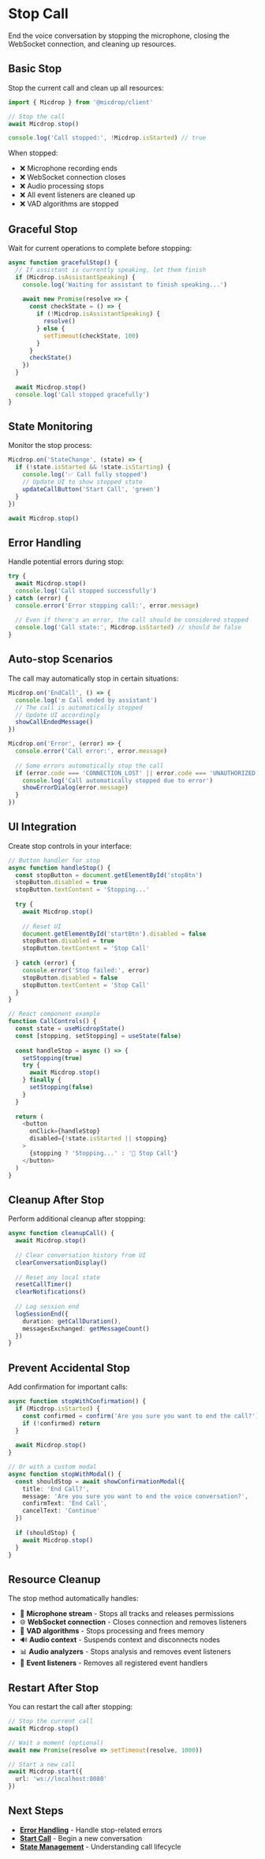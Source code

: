 # Stop Call

End the voice conversation by stopping the microphone, closing the WebSocket connection, and cleaning up resources.

## Basic Stop

Stop the current call and clean up all resources:

```typescript
import { Micdrop } from '@micdrop/client'

// Stop the call
await Micdrop.stop()

console.log('Call stopped:', !Micdrop.isStarted) // true
```

When stopped:
- ❌ Microphone recording ends
- ❌ WebSocket connection closes
- ❌ Audio processing stops
- ❌ All event listeners are cleaned up
- ❌ VAD algorithms are stopped

## Graceful Stop

Wait for current operations to complete before stopping:

```typescript
async function gracefulStop() {
  // If assistant is currently speaking, let them finish
  if (Micdrop.isAssistantSpeaking) {
    console.log('Waiting for assistant to finish speaking...')
    
    await new Promise(resolve => {
      const checkState = () => {
        if (!Micdrop.isAssistantSpeaking) {
          resolve()
        } else {
          setTimeout(checkState, 100)
        }
      }
      checkState()
    })
  }
  
  await Micdrop.stop()
  console.log('Call stopped gracefully')
}
```

## State Monitoring

Monitor the stop process:

```typescript
Micdrop.on('StateChange', (state) => {
  if (!state.isStarted && !state.isStarting) {
    console.log('✅ Call fully stopped')
    // Update UI to show stopped state
    updateCallButton('Start Call', 'green')
  }
})

await Micdrop.stop()
```

## Error Handling

Handle potential errors during stop:

```typescript
try {
  await Micdrop.stop()
  console.log('Call stopped successfully')
} catch (error) {
  console.error('Error stopping call:', error.message)
  
  // Even if there's an error, the call should be considered stopped
  console.log('Call state:', Micdrop.isStarted) // should be false
}
```

## Auto-stop Scenarios

The call may automatically stop in certain situations:

```typescript
Micdrop.on('EndCall', () => {
  console.log('🔚 Call ended by assistant')
  // The call is automatically stopped
  // Update UI accordingly
  showCallEndedMessage()
})

Micdrop.on('Error', (error) => {
  console.error('Call error:', error.message)
  
  // Some errors automatically stop the call
  if (error.code === 'CONNECTION_LOST' || error.code === 'UNAUTHORIZED') {
    console.log('Call automatically stopped due to error')
    showErrorDialog(error.message)
  }
})
```

## UI Integration

Create stop controls in your interface:

```typescript
// Button handler for stop
async function handleStop() {
  const stopButton = document.getElementById('stopBtn')
  stopButton.disabled = true
  stopButton.textContent = 'Stopping...'
  
  try {
    await Micdrop.stop()
    
    // Reset UI
    document.getElementById('startBtn').disabled = false
    stopButton.disabled = true
    stopButton.textContent = 'Stop Call'
    
  } catch (error) {
    console.error('Stop failed:', error)
    stopButton.disabled = false
    stopButton.textContent = 'Stop Call'
  }
}

// React component example
function CallControls() {
  const state = useMicdropState()
  const [stopping, setStopping] = useState(false)
  
  const handleStop = async () => {
    setStopping(true)
    try {
      await Micdrop.stop()
    } finally {
      setStopping(false)
    }
  }
  
  return (
    <button 
      onClick={handleStop} 
      disabled={!state.isStarted || stopping}
    >
      {stopping ? 'Stopping...' : '🛑 Stop Call'}
    </button>
  )
}
```

## Cleanup After Stop

Perform additional cleanup after stopping:

```typescript
async function cleanupCall() {
  await Micdrop.stop()
  
  // Clear conversation history from UI
  clearConversationDisplay()
  
  // Reset any local state
  resetCallTimer()
  clearNotifications()
  
  // Log session end
  logSessionEnd({
    duration: getCallDuration(),
    messagesExchanged: getMessageCount()
  })
}
```

## Prevent Accidental Stop

Add confirmation for important calls:

```typescript
async function stopWithConfirmation() {
  if (Micdrop.isStarted) {
    const confirmed = confirm('Are you sure you want to end the call?')
    if (!confirmed) return
  }
  
  await Micdrop.stop()
}

// Or with a custom modal
async function stopWithModal() {
  const shouldStop = await showConfirmationModal({
    title: 'End Call?',
    message: 'Are you sure you want to end the voice conversation?',
    confirmText: 'End Call',
    cancelText: 'Continue'
  })
  
  if (shouldStop) {
    await Micdrop.stop()
  }
}
```

## Resource Cleanup

The stop method automatically handles:

- 🎤 **Microphone stream** - Stops all tracks and releases permissions
- 🌐 **WebSocket connection** - Closes connection and removes listeners  
- 🧠 **VAD algorithms** - Stops processing and frees memory
- 🔊 **Audio context** - Suspends context and disconnects nodes
- 📊 **Audio analyzers** - Stops analysis and removes event listeners
- 💾 **Event listeners** - Removes all registered event handlers

## Restart After Stop

You can restart the call after stopping:

```typescript
// Stop the current call
await Micdrop.stop()

// Wait a moment (optional)
await new Promise(resolve => setTimeout(resolve, 1000))

// Start a new call
await Micdrop.start({
  url: 'ws://localhost:8080'
})
```

## Next Steps

- [**Error Handling**](./error-handling) - Handle stop-related errors
- [**Start Call**](./start-call) - Begin a new conversation
- [**State Management**](./utility-classes/micdrop-client) - Understanding call lifecycle